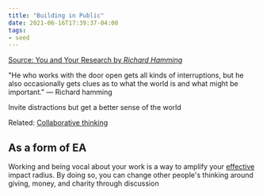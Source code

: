 ```yaml
---
title: "Building in Public"
date: 2021-06-16T17:39:37-04:00
tags:
- seed
---
```


[Source: You and Your Research by *Richard Hamming*](https://www.cs.virginia.edu/~robins/YouAndYourResearch.html)

"He who works with the door open gets all kinds of interruptions, but he also occasionally gets clues as to what the world is and what might be important." — Richard hamming

Invite distractions but get a better sense of the world

Related: [Collaborative thinking](posts/collaborative-thinking.md)

## As a form of EA
Working and being vocal about your work is a way to amplify your [effective](/thoughts/effective%20altruism.md) impact radius. By doing so, you can change other people's thinking around giving, money, and charity through discussion
